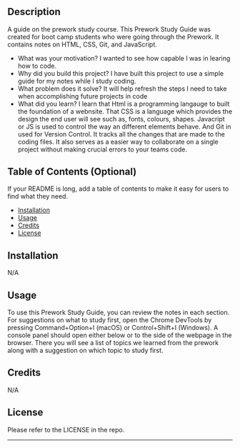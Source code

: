 # <Prework study guide>

## Description

A guide on the prework study course. This Prework Study Guide was created for boot camp students who were going through the Prework. It contains notes on HTML, CSS, Git, and JavaScript.


- What was your motivation? I wanted to see how capable I was in learing how to code.
- Why did you build this project? I have built this project to use a simple guide for my notes while I study coding.
- What problem does it solve? It will help refresh the steps I need to take when accomplishing future projects in code
- What did you learn? I learn that Html is a programming langauge to built the foundation of a webnsite. That CSS is a language which provides the design the end user will see such as, fonts, colours, shapes. Javacript or JS is used to control the way an different elements behave. And Git in used for Version Control. It tracks all the changes that are made to the coding files. It also serves as a easier way to collaborate on a single project without making crucial errors to your teams code.

## Table of Contents (Optional)

If your README is long, add a table of contents to make it easy for users to find what they need.

- [Installation](#installation)
- [Usage](#usage) 
- [Credits](#credits)
- [License](#license)

## Installation

N/A

## Usage

To use this Prework Study Guide, you can review the notes in each section. For suggestions on what to study first, open the Chrome DevTools by pressing Command+Option+I (macOS) or Control+Shift+I (Windows). A console panel should open either below or to the side of the webpage in the browser. There you will see a list of topics we learned from the prework along with a suggestion on which topic to study first.


## Credits

N/A

## License

Please refer to the LICENSE in the repo.


---